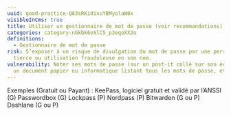 ```yaml
---
uuid: good-practice-Q83sRKidixuYBMyolaW0x
visibleInCms: true
title: Utiliser un gestionnaire de mot de passe (voir recommandations).
categories: category-nGkbk6oSlC5_p3eqoXX2o
definitions:
  - Gestionnaire de mot de passe
risk: S’exposer à un risque de divulgation du mot de passe par une personne
  tierce ou utilisation frauduleuse en son nom.
vulnerability: Noter ses mots de passe (sur un post-it collé sur son écran, sur
  un document papier ou informatique listant tous les mots de passe, etc.).
---
```

Exemples (Gratuit ou Payant) : KeePass, logiciel gratuit et validé par l’ANSSI (G) Passwordbox (G) Lockpass (P) Nordpass (P) Bitwarden (G ou P) Dashlane (G ou P)